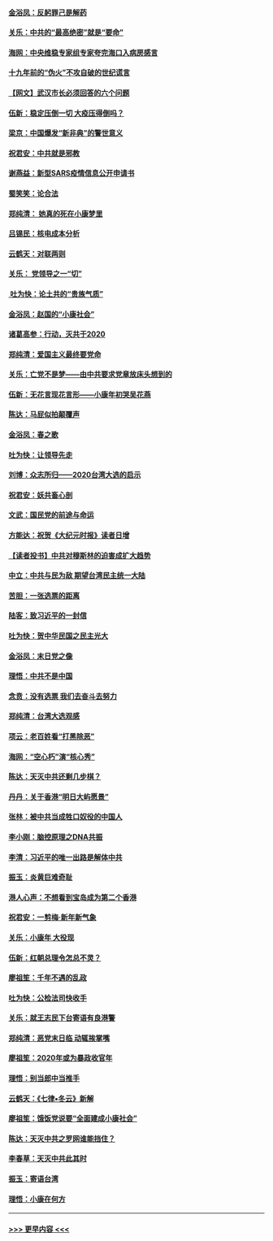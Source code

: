 #### [金浴凤：反躬罪己是解药](../pages/nsc993/n11820280.md?t=01251644) 
#### [关乐：中共的“最高绝密”就是“要命”](../pages/nsc993/n11816946.md?t=01251644) 
#### [海网：中央维稳专家组专家夸完海口入病房感言](../pages/nsc993/n11815138.md?t=01251644) 
#### [十九年前的“伪火”不攻自破的世纪谎言](../pages/nsc993/n11813238.md?t=01251644) 
#### [【网文】武汉市长必须回答的六个问题](../pages/nsc993/n11813848.md?t=01251644) 
#### [伍新：稳定压倒一切 大疫压得倒吗？](../pages/nsc993/n11812634.md?t=01251644) 
#### [梁京：中国爆发“新非典”的警世意义](../pages/nsc993/n11812554.md?t=01251644) 
#### [祝君安：中共就是邪教](../pages/nsc993/n11812431.md?t=01251644) 
#### [谢燕益：新型SARS疫情信息公开申请书](../pages/nsc993/n11808840.md?t=01251644) 
#### [蜀笑笑：论合法](../pages/nsc993/n11808064.md?t=01251644) 
#### [郑纯清： 她真的死在小康梦里](../pages/nsc993/n11806623.md?t=01251644) 
#### [吕锡民：核电成本分析](../pages/nsc993/n11806284.md?t=01251644) 
#### [云鹤天：对联两则](../pages/nsc993/n11805957.md?t=01251644) 
#### [关乐： 党领导之一“切”](../pages/nsc993/n11804505.md?t=01251644) 
#### [ 吐为快：论土共的“贵族气质”](../pages/nsc993/n11804490.md?t=01251644) 
#### [金浴凤：赵国的“小康社会”](../pages/nsc993/n11804452.md?t=01251644) 
#### [诸葛高参：行动，灭共于2020](../pages/nsc993/n11804120.md?t=01251644) 
#### [郑纯清：爱国主义最终要党命](../pages/nsc993/n11802197.md?t=01251644) 
#### [关乐：亡党不是梦——由中共要求党章放床头想到的](../pages/nsc993/n11802156.md?t=01251644) 
#### [伍新：无花言现花言形——小康年初哭吴花燕](../pages/nsc993/n11800044.md?t=01251644) 
#### [陈达：马屁似拍颠覆声](../pages/nsc993/n11800010.md?t=01251644) 
#### [金浴凤：春之歌](../pages/nsc993/n11797687.md?t=01251644) 
#### [吐为快：让领导先走](../pages/nsc993/n11797512.md?t=01251644) 
#### [刘博：众志所归——2020台湾大选的启示](../pages/nsc993/n11796878.md?t=01251644) 
#### [祝君安：妖共畜心剖](../pages/nsc993/n11794273.md?t=01251644) 
#### [文武：国民党的前途与命运](../pages/nsc993/n11794198.md?t=01251644) 
#### [方能达：祝贺《大纪元时报》读者日增](../pages/nsc993/n11793807.md?t=01251644) 
#### [【读者投书】中共对穆斯林的迫害成扩大趋势](../pages/nsc993/n11791371.md?t=01251644) 
#### [中立：中共与民为敌 期望台湾民主统一大陆](../pages/nsc993/n11790392.md?t=01251644) 
#### [苦胆：一张选票的距离](../pages/nsc993/n11788914.md?t=01251644) 
#### [陆客：致习近平的一封信](../pages/nsc993/n11788867.md?t=01251644) 
#### [吐为快：贺中华民国之民主光大](../pages/nsc993/n11788618.md?t=01251644) 
#### [金浴凤：末日党之像](../pages/nsc993/n11787475.md?t=01251644) 
#### [理悟：中共不是中国](../pages/nsc993/n11787463.md?t=01251644) 
#### [念贲：没有选票  我们去奋斗去努力](../pages/nsc993/n11787398.md?t=01251644) 
#### [郑纯清：台湾大选观感](../pages/nsc993/n11786210.md?t=01251644) 
#### [项云：老百姓看“打黑除恶”](../pages/nsc993/n11785398.md?t=01251644) 
#### [海网：“空心朽”演“核心秀”](../pages/nsc993/n11783874.md?t=01251644) 
#### [陈达：天灭中共还剩几步棋？](../pages/nsc993/n11783719.md?t=01251644) 
#### [丹丹：关于香港“明日大屿愿景”](../pages/nsc993/n11783273.md?t=01251644) 
#### [张林：被中共当成牲口奴役的中国人](../pages/nsc993/n11782397.md?t=01251644) 
#### [李小刚：脑控原理之DNA共振](../pages/nsc993/n11780962.md?t=01251644) 
#### [李清：习近平的唯一出路是解体中共](../pages/nsc993/n11780866.md?t=01251644) 
#### [振玉：炎黄巨难奇耻](../pages/nsc993/n11779632.md?t=01251644) 
#### [港人心声：不想看到宝岛成为第二个香港](../pages/nsc993/n11778817.md?t=01251644) 
#### [祝君安：一剪梅‧新年新气象](../pages/nsc993/n11776340.md?t=01251644) 
#### [关乐：小康年 大役现](../pages/nsc993/n11774213.md?t=01251644) 
#### [伍新：红朝总理令怎总不灵？](../pages/nsc993/n11770813.md?t=01251644) 
#### [廖祖笙：千年不遇的乱政](../pages/nsc993/n11770373.md?t=01251644) 
#### [吐为快：公检法司快收手](../pages/nsc993/n11770359.md?t=01251644) 
#### [关乐：就王志民下台寄语有良港警](../pages/nsc993/n11769903.md?t=01251644) 
#### [郑纯清：恶党末日临 动辄挨掌嘴](../pages/nsc993/n11769356.md?t=01251644) 
#### [廖祖笙：2020年或为暴政收官年](../pages/nsc993/n11768216.md?t=01251644) 
#### [理悟：别当郎中当推手](../pages/nsc993/n11768243.md?t=01251644) 
#### [云鹤天：《七律▪冬云》新解](../pages/nsc993/n11768204.md?t=01251644) 
#### [廖祖笙：饿饭党说要“全面建成小康社会”](../pages/nsc993/n11767482.md?t=01251644) 
#### [陈达：天灭中共之罗网谁能挡住？](../pages/nsc993/n11767465.md?t=01251644) 
#### [李春草：天灭中共此其时](../pages/nsc993/n11767452.md?t=01251644) 
#### [振玉：寄语台湾](../pages/nsc993/n11767432.md?t=01251644) 
#### [理悟：小康在何方](../pages/nsc993/n11767394.md?t=01251644) 

----
#### [ >>> 更早内容 <<< ](../indexes/nsc993-earlier.md)
